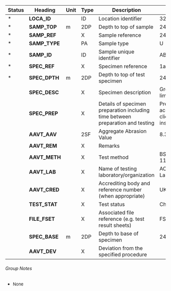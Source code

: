 | **Status** | **Heading** | **Unit** | **Type** | **Description** | **Example** |
| --- | --- | --- | --- | --- | --- |
| \* | **LOCA\_ID** | | ID | Location identifier | 327-16A |
| \* | **SAMP\_TOP** | m | 2DP | Depth to top of sample | 24.55 |
| \* | **SAMP\_REF** | | X | Sample reference | 24 |
| \* | **SAMP\_TYPE** | | PA | Sample type | U |
| \* | **SAMP\_ID** | | ID | Sample unique identifier | ABC121415010 |
| \* | **SPEC\_REF** | | X | Specimen reference | 1a |
| \* | **SPEC\_DPTH** | m | 2DP | Depth to top of test specimen | 24.55 |
| | **SPEC\_DESC** | | X | Specimen description | Grey angular limestone |
| | **SPEC\_PREP** | | X | Details of specimen preparation including time between preparation and testing | Prepared according to client instructions |
| | **AAVT\_AAV** | | 2SF | Aggregate Abrasion Value | 8.3 |
| | **AAVT\_REM** | | X | Remarks | |
| | **AAVT\_METH** | | X | Test method | BS 812: Part 113: 1990 |
| | **AAVT\_LAB** | | X | Name of testing laboratory/organization | ACME Laboratories plc |
| | **AAVT\_CRED** | | X | Accrediting body and reference number (when appropriate) | UKAS 0000 |
| | **TEST\_STAT** | | X | Test status | Checked |
| | **FILE\_FSET** | | X | Associated file reference (e.g. test result sheets) | FS10 |
| | **SPEC\_BASE** | m | 2DP | Depth to base of specimen | 24.65 |
| | **AAVT\_DEV** | | X | Deviation from the specified procedure | |


###### Group Notes

* <font size='2'>None</font></li>


